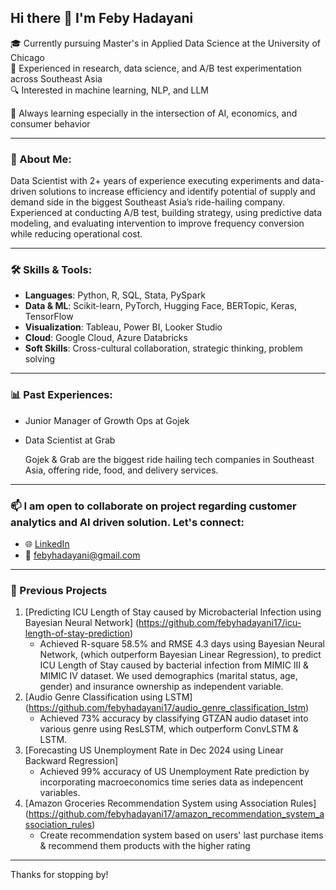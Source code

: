 ## Hi there 👋 I'm Feby Hadayani

🎓 Currently pursuing Master's in Applied Data Science at the University of Chicago  
💼 Experienced in research, data science, and A/B test experimentation across Southeast Asia  
🔍 Interested in machine learning, NLP, and LLM

🌱 Always learning especially in the intersection of AI, economics, and consumer behavior

---

### 🧭 About Me:
Data Scientist with 2+ years of experience executing experiments and data-driven solutions to increase efficiency 
and identify potential of supply and demand side in the biggest Southeast Asia’s ride-hailing company. 
Experienced at conducting A/B test, building strategy, using predictive data modeling, and evaluating 
intervention to improve frequency conversion while reducing operational cost.

---

### 🛠️ Skills & Tools:
- **Languages**: Python, R, SQL, Stata, PySpark  
- **Data & ML**: Scikit-learn, PyTorch, Hugging Face, BERTopic, Keras, TensorFlow
- **Visualization**: Tableau, Power BI, Looker Studio
- **Cloud**: Google Cloud, Azure Databricks
- **Soft Skills**: Cross-cultural collaboration, strategic thinking, problem solving

---

### 📊 Past Experiences:
- Junior Manager of Growth Ops at Gojek
- Data Scientist at Grab

  Gojek & Grab are the biggest ride hailing tech companies in Southeast Asia, offering ride, food, and delivery services.

---

### 📫 I am open to collaborate on project regarding customer analytics and AI driven solution. Let's connect:
- 🌐 [LinkedIn](https://www.linkedin.com/in/febyhadayani)
- 📧 febyhadayani@gmail.com

---

### 🧠 Previous Projects
1. [Predicting ICU Length of Stay caused by Microbacterial Infection using Bayesian Neural Network] (https://github.com/febyhadayani17/icu-length-of-stay-prediction)
   - Achieved R-square 58.5% and RMSE 4.3 days using Bayesian Neural Network, (which outperform Bayesian Linear Regression), to predict ICU Length of Stay caused by bacterial infection from MIMIC III & MIMIC IV dataset.        We used demographics (marital status, age, gender) and insurance ownership as independent variable.
2. [Audio Genre Classification using LSTM] (https://github.com/febyhadayani17/audio_genre_classification_lstm)
   - Achieved 73% accuracy by classifying GTZAN audio dataset into various genre using ResLSTM, which outperform ConvLSTM & LSTM.
3. [Forecasting US Unemployment Rate in Dec 2024 using Linear Backward Regression]
   - Achieved 99% accuracy of US Unemployment Rate prediction by incorporating macroeconomics time series data as indepencent variables.
4. [Amazon Groceries Recommendation System using Association Rules] (https://github.com/febyhadayani17/amazon_recommendation_system_association_rules)
   - Create recommendation system based on users' last purchase items & recommend them products with the higher rating

---

Thanks for stopping by! 
